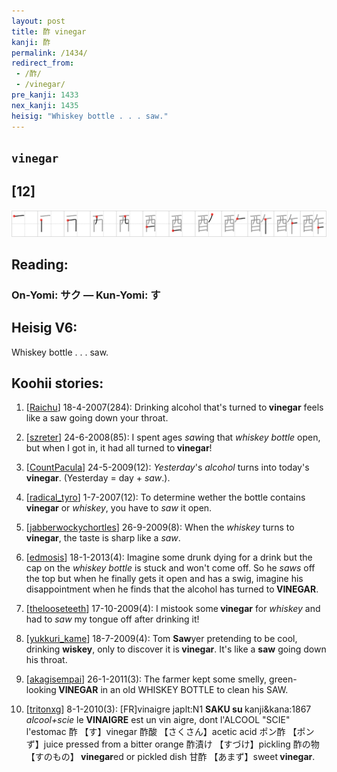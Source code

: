 ```yaml
---
layout: post
title: 酢 vinegar
kanji: 酢
permalink: /1434/
redirect_from:
 - /酢/
 - /vinegar/
pre_kanji: 1433
nex_kanji: 1435
heisig: "Whiskey bottle . . . saw."
---
```


## `vinegar`

## [12]

<div class="stroke"><img src="../images/E985A2.png" /></div>

## Reading:

### On-Yomi: サク &mdash; Kun-Yomi: す

## Heisig V6:

Whiskey bottle . . . saw.

## Koohii stories:

1) [<a href="http://kanji.koohii.com/profile/Raichu">Raichu</a>] 18-4-2007(284): Drinking alcohol that&#039;s turned to<strong> vinegar</strong> feels like a saw going down your throat.

2) [<a href="http://kanji.koohii.com/profile/szreter">szreter</a>] 24-6-2008(85): I spent ages <em>saw</em>ing that <em>whiskey bottle</em> open, but when I got in, it had all turned to<strong> vinegar</strong>!

3) [<a href="http://kanji.koohii.com/profile/CountPacula">CountPacula</a>] 24-5-2009(12): <em>Yesterday</em>&#039;s <em>alcohol</em> turns into today&#039;s<strong> vinegar</strong>. (Yesterday = day + <em>saw</em>.).

4) [<a href="http://kanji.koohii.com/profile/radical_tyro">radical_tyro</a>] 1-7-2007(12): To determine wether the bottle contains<strong> vinegar</strong> or <em>whiskey</em>, you have to <em>saw</em> it open.

5) [<a href="http://kanji.koohii.com/profile/jabberwockychortles">jabberwockychortles</a>] 26-9-2009(8): When the <em>whiskey</em> turns to<strong> vinegar</strong>, the taste is sharp like a <em>saw</em>.

6) [<a href="http://kanji.koohii.com/profile/edmosis">edmosis</a>] 18-1-2013(4): Imagine some drunk dying for a drink but the cap on the <em>whiskey bottle</em> is stuck and won&#039;t come off. So he <em>saws</em> off the top but when he finally gets it open and has a swig, imagine his disappointment when he finds that the alcohol has turned to<strong> VINEGAR</strong>.

7) [<a href="http://kanji.koohii.com/profile/thelooseteeth">thelooseteeth</a>] 17-10-2009(4): I mistook some<strong> vinegar</strong> for <em>whiskey</em> and had to <em>saw</em> my tongue off after drinking it!

8) [<a href="http://kanji.koohii.com/profile/yukkuri_kame">yukkuri_kame</a>] 18-7-2009(4): Tom <strong>Saw</strong>yer pretending to be cool, drinking <strong>wiskey</strong>, only to discover it is<strong> vinegar</strong>. It&#039;s like a <strong>saw</strong> going down his throat.

9) [<a href="http://kanji.koohii.com/profile/akagisempai">akagisempai</a>] 26-1-2011(3): The farmer kept some smelly, green-looking<strong> VINEGAR</strong> in an old WHISKEY BOTTLE to clean his SAW.

10) [<a href="http://kanji.koohii.com/profile/tritonxg">tritonxg</a>] 8-1-2010(3): [FR]vinaigre japlt:N1 <strong>SAKU su </strong> kanji&amp;kana:1867 <em>alcool+scie </em> le <strong>VINAIGRE</strong> est un vin aigre, dont l&#039;ALCOOL &quot;SCIE&quot; l&#039;estomac 酢 【す】vinegar 酢酸 【さくさん】acetic acid ポン酢 【ポンず】juice pressed from a bitter orange 酢漬け 【すづけ】pickling 酢の物 【すのもの】<strong> vinegar</strong>ed or pickled dish 甘酢 【あまず】sweet<strong> vinegar</strong>.
